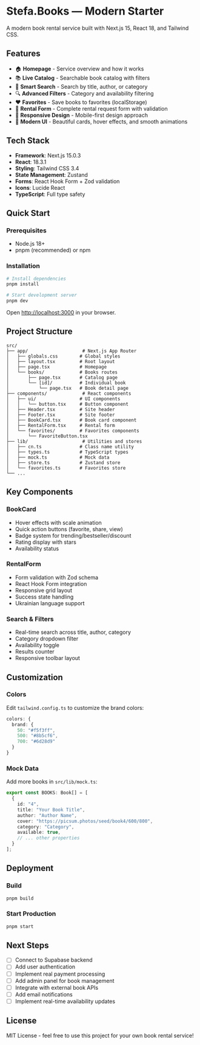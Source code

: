 # Stefa.Books — Modern Starter

A modern book rental service built with Next.js 15, React 18, and Tailwind CSS.

## Features

- 🏠 **Homepage** - Service overview and how it works
- 📚 **Live Catalog** - Searchable book catalog with filters
- 🎯 **Smart Search** - Search by title, author, or category
- 🔍 **Advanced Filters** - Category and availability filtering
- ❤️ **Favorites** - Save books to favorites (localStorage)
- 📝 **Rental Form** - Complete rental request form with validation
- 📱 **Responsive Design** - Mobile-first design approach
- 🎨 **Modern UI** - Beautiful cards, hover effects, and smooth animations

## Tech Stack

- **Framework**: Next.js 15.0.3
- **React**: 18.3.1
- **Styling**: Tailwind CSS 3.4
- **State Management**: Zustand
- **Forms**: React Hook Form + Zod validation
- **Icons**: Lucide React
- **TypeScript**: Full type safety

## Quick Start

### Prerequisites

- Node.js 18+ 
- pnpm (recommended) or npm

### Installation

```bash
# Install dependencies
pnpm install

# Start development server
pnpm dev
```

Open [http://localhost:3000](http://localhost:3000) in your browser.

## Project Structure

```
src/
├── app/                    # Next.js App Router
│   ├── globals.css        # Global styles
│   ├── layout.tsx         # Root layout
│   ├── page.tsx           # Homepage
│   └── books/             # Books routes
│       ├── page.tsx       # Catalog page
│       └── [id]/          # Individual book
│           └── page.tsx   # Book detail page
├── components/             # React components
│   ├── ui/                # UI components
│   │   └── button.tsx     # Button component
│   ├── Header.tsx         # Site header
│   ├── Footer.tsx         # Site footer
│   ├── BookCard.tsx       # Book card component
│   ├── RentalForm.tsx     # Rental form
│   └── favorites/         # Favorites components
│       └── FavoriteButton.tsx
├── lib/                    # Utilities and stores
│   ├── cn.ts              # Class name utility
│   ├── types.ts           # TypeScript types
│   ├── mock.ts            # Mock data
│   ├── store.ts           # Zustand store
│   └── favorites.ts       # Favorites store
└── ...
```

## Key Components

### BookCard
- Hover effects with scale animation
- Quick action buttons (favorite, share, view)
- Badge system for trending/bestseller/discount
- Rating display with stars
- Availability status

### RentalForm
- Form validation with Zod schema
- React Hook Form integration
- Responsive grid layout
- Success state handling
- Ukrainian language support

### Search & Filters
- Real-time search across title, author, category
- Category dropdown filter
- Availability toggle
- Results counter
- Responsive toolbar layout

## Customization

### Colors
Edit `tailwind.config.ts` to customize the brand colors:

```typescript
colors: {
  brand: { 
    50: "#f5f3ff", 
    500: "#8b5cf6", 
    700: "#6d28d9" 
  }
}
```

### Mock Data
Add more books in `src/lib/mock.ts`:

```typescript
export const BOOKS: Book[] = [
  {
    id: "4",
    title: "Your Book Title",
    author: "Author Name",
    cover: "https://picsum.photos/seed/book4/600/800",
    category: "Category",
    available: true,
    // ... other properties
  }
];
```

## Deployment

### Build
```bash
pnpm build
```

### Start Production
```bash
pnpm start
```

## Next Steps

- [ ] Connect to Supabase backend
- [ ] Add user authentication
- [ ] Implement real payment processing
- [ ] Add admin panel for book management
- [ ] Integrate with external book APIs
- [ ] Add email notifications
- [ ] Implement real-time availability updates

## License

MIT License - feel free to use this project for your own book rental service!
